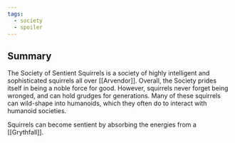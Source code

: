 ```yaml
---
tags:
  - society
  - spoiler
---
```

## Summary

The Society of Sentient Squirrels is a society of highly intelligent and sophisticated squirrels all over [[Arvendor]]. Overall, the Society prides itself in being a noble force for good. However, squirrels never forget being wronged, and can hold grudges for generations. Many of these squirrels can wild-shape into humanoids, which they often do to interact with humanoid societies.

Squirrels can become sentient by absorbing the energies from a [[Grythfall]]. 